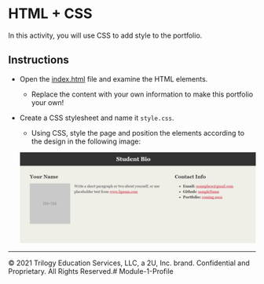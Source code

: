 # HTML + CSS

In this activity, you will use CSS to add style to the portfolio.

## Instructions

* Open the [index.html](Unsolved/index.html) file and examine the HTML elements.

  * Replace the content with your own information to make this portfolio your own!

* Create a CSS stylesheet and name it `style.css`.

  * Using CSS, style the page and position the elements according to the design in the following image:

  ![A portfolio with a dark gray header with the student's name, a photo, text on the left and contact info in an unordered list on the right](Images/100-html-css-mockup.png)

---
© 2021 Trilogy Education Services, LLC, a 2U, Inc. brand. Confidential and Proprietary. All Rights Reserved.# Module-1-Profile
